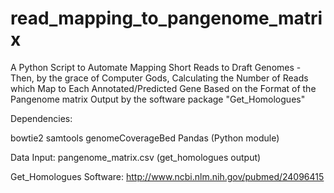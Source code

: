 read_mapping_to_pangenome_matrix
=================================

A Python Script to Automate Mapping Short Reads to Draft Genomes - Then, by the grace of Computer Gods, Calculating the Number of Reads which Map to Each Annotated/Predicted Gene Based on the Format of the Pangenome matrix Output by the software package "Get_Homologues"

Dependencies:

bowtie2
samtools
genomeCoverageBed
Pandas (Python module)

Data Input: 
pangenome_matrix.csv (get_homologues output) 

Get_Homologues Software:  <http://www.ncbi.nlm.nih.gov/pubmed/24096415>
